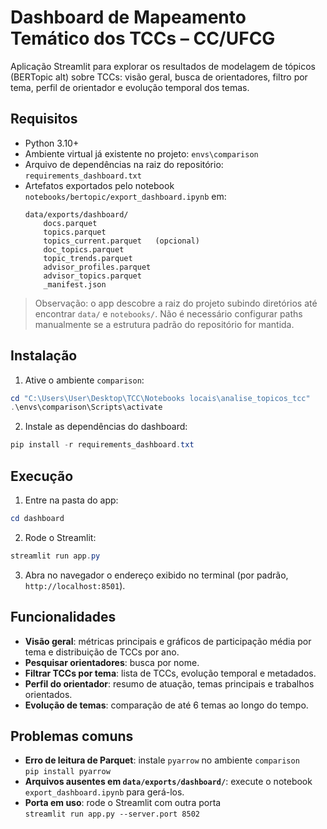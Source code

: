 # Dashboard de Mapeamento Temático dos TCCs – CC/UFCG

Aplicação Streamlit para explorar os resultados de modelagem de tópicos (BERTopic alt) sobre TCCs: visão geral, busca de orientadores, filtro por tema, perfil de orientador e evolução temporal dos temas.

## Requisitos

- Python 3.10+  
- Ambiente virtual já existente no projeto: `envs\comparison`
- Arquivo de dependências na raiz do repositório: `requirements_dashboard.txt`
- Artefatos exportados pelo notebook `notebooks/bertopic/export_dashboard.ipynb` em:
  ```
  data/exports/dashboard/
      docs.parquet
      topics.parquet
      topics_current.parquet   (opcional)
      doc_topics.parquet
      topic_trends.parquet
      advisor_profiles.parquet
      advisor_topics.parquet
      _manifest.json
  ```

> Observação: o app descobre a raiz do projeto subindo diretórios até encontrar `data/` e `notebooks/`. Não é necessário configurar paths manualmente se a estrutura padrão do repositório for mantida.

## Instalação

1. Ative o ambiente `comparison`:

```powershell
cd "C:\Users\User\Desktop\TCC\Notebooks locais\analise_topicos_tcc"
.\envs\comparison\Scripts\activate
```

2. Instale as dependências do dashboard:

```powershell
pip install -r requirements_dashboard.txt
```

## Execução

1. Entre na pasta do app:

```powershell
cd dashboard
```

2. Rode o Streamlit:

```powershell
streamlit run app.py
```

3. Abra no navegador o endereço exibido no terminal (por padrão, `http://localhost:8501`).

## Funcionalidades

- **Visão geral**: métricas principais e gráficos de participação média por tema e distribuição de TCCs por ano.  
- **Pesquisar orientadores**: busca por nome.  
- **Filtrar TCCs por tema**: lista de TCCs, evolução temporal e metadados.  
- **Perfil do orientador**: resumo de atuação, temas principais e trabalhos orientados.  
- **Evolução de temas**: comparação de até 6 temas ao longo do tempo.

## Problemas comuns

- **Erro de leitura de Parquet**: instale `pyarrow` no ambiente `comparison`  
  ```pip install pyarrow```
- **Arquivos ausentes em `data/exports/dashboard/`**: execute o notebook `export_dashboard.ipynb` para gerá-los.
- **Porta em uso**: rode o Streamlit com outra porta  
  ```streamlit run app.py --server.port 8502```